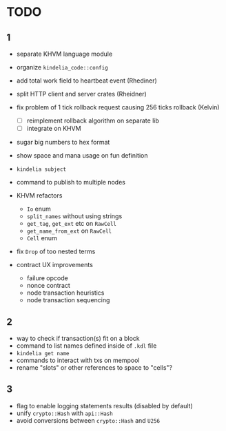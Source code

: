 # TODO

## 1

- separate KHVM language module
- organize `kindelia_code::config`

- add total work field to heartbeat event (Rhediner)

- split HTTP client and server crates (Rheidner)

- fix problem of 1 tick rollback request causing 256 ticks rollback (Kelvin)
  - [ ] reimplement rollback algorithm on separate lib
  - [ ] integrate on KHVM

- sugar big numbers to hex format
- show space and mana usage on fun definition

- `kindelia subject`
- command to publish to multiple nodes

- KHVM refactors
  - `Io` enum
  - `split_names` without using strings
  - `get_tag`, `get_ext` etc on `RawCell`
  - `get_name_from_ext` on `RawCell`
  - `Cell` enum

- fix `Drop` of too nested terms

- contract UX improvements
  - failure opcode
  - nonce contract
  - node transaction heuristics
  - node transaction sequencing

## 2

- way to check if transaction(s) fit on a block
- command to list names defined inside of `.kdl` file
- `kindelia get name`
- commands to interact with txs on mempool
- rename "slots" or other references to space to "cells"?

## 3

- flag to enable logging statements results (disabled by default)
- unify `crypto::Hash` with `api::Hash`
- avoid conversions between `crypto::Hash` and `U256`
